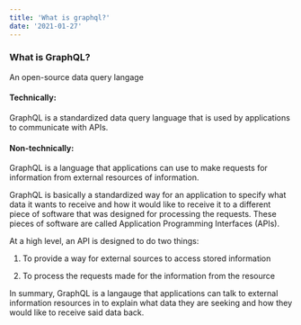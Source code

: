```yaml
---
title: 'What is graphql?'
date: '2021-01-27'
---
```

### What is GraphQL? 

An open-source data query langage 

#### Technically:

GraphQL is a standardized data query language that is used by applications to communicate with APIs.

#### Non-technically:

GraphQL is a language that applications can use to make requests for information from external resources of information.

GraphQL is basically a standardized way for an application to specify what data it wants to receive and how it would like to receive it to a different  piece of software that was designed for processing the requests. These pieces of software are called Application Programming Interfaces (APIs). 

At a high level, an API is designed to do two things: 

1. To provide a way for external sources to access stored information 

2.   To process the requests made for the information from the resource

In summary, GraphQL is a langauge that applications can talk to external information resources in to explain what data they are seeking and how they would like to receive said data back.